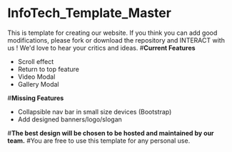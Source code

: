 # InfoTech_Template_Master
This is template for creating our website.
If you think you can add good modifications, please fork or download the repository and INTERACT with us !
We'd love to hear your critics and ideas.
#<strong>Current Features</strong>
  * Scroll effect
  * Return to top feature
  * Video Modal
  * Gallery Modal
  
#<strong>Missing Features</strong>
  * Collapsible nav bar in small size devices (Bootstrap)
  * Add designed banners/logo/slogan
  
#<strong>The best design will be chosen to be hosted and maintained by our team.</strong>
#You are free to use this template for any personal use.


